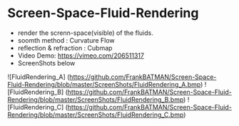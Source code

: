 # Screen-Space-Fluid-Rendering
* render the screnn-space(visible) of the fluids.
* soomth method : Curvature Flow
* reflection & refraction : Cubmap
* Video Demo: https://vimeo.com/206511317
* ScreenShots below


![FluidRendering_A] (https://github.com/FrankBATMAN/Screen-Space-Fluid-Rendering/blob/master/ScreenShots/FluidRendering_A.bmp)
![FluidRendering_B] (https://github.com/FrankBATMAN/Screen-Space-Fluid-Rendering/blob/master/ScreenShots/FluidRendering_B.bmp)
![FluidRendering_C] (https://github.com/FrankBATMAN/Screen-Space-Fluid-Rendering/blob/master/ScreenShots/FluidRendering_C.bmp)
